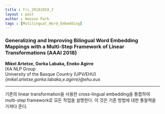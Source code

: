 ```yaml
---
title : fri_20181019_2
layout : post
author : Heesoo Park
tags : [Mutilingual_Word_Embedding]
---
```


<h3>Generalizing and Improving Bilingual Word Embedding Mappings with a Multi-Step Framework of Linear Transformations (AAAI 2018)</h3>


<p>

<b>Mikel Artetxe, Gorka Labaka, Eneko Agirre</b><br/>
IXA NLP Group<br/>
University of the Basque Country (UPV/EHU)<br/>
<em>{mikel.artetxe,gorka.labaka,e.agirre}@ehu.eus</em>





</p>

<hr />
<p>
기존의 linear transformation을 사용한 cross-lingual embedding을 통합하여 multi-step framework로 모든 작업을 설명한다. 이 것은 기존 방법에 대한 통찰력을 가져다 준다.
</p>
